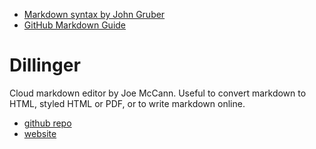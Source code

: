 - [Markdown syntax by John Gruber](https://daringfireball.net/projects/markdown/syntax)
- [GitHub Markdown Guide](https://guides.github.com/features/mastering-markdown/)

# Dillinger

Cloud markdown editor by Joe McCann. Useful to convert markdown to HTML, styled HTML or PDF, or to write markdown online.
- [github repo](https://github.com/joemccann/dillinger)
- [website](http://dillinger.io)

